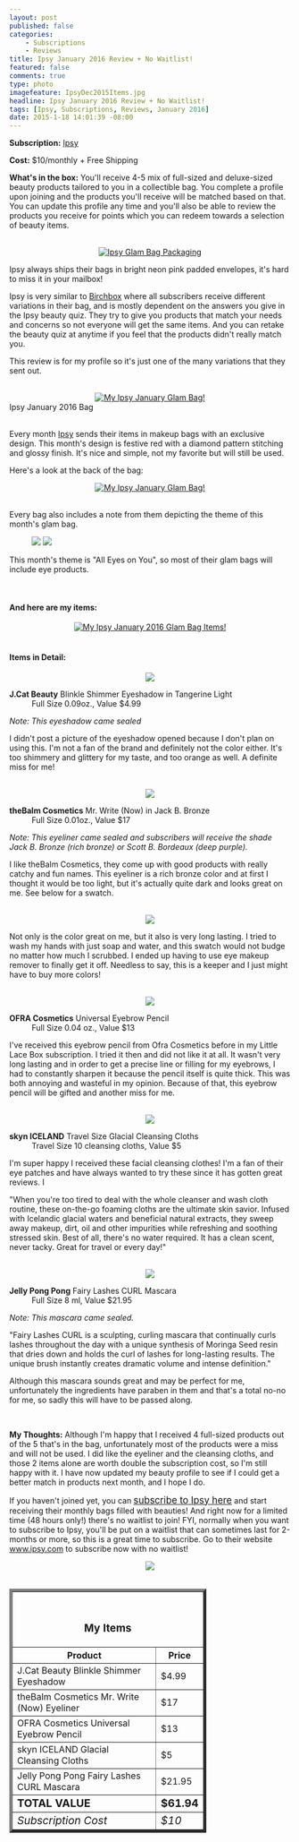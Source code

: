 ```yaml
---
layout: post
published: false
categories: 
    - Subscriptions
    - Reviews
title: Ipsy January 2016 Review + No Waitlist!
featured: false
comments: true
type: photo
imagefeature: IpsyDec2015Items.jpg
headline: Ipsy January 2016 Review + No Waitlist!
tags: [Ipsy, Subscriptions, Reviews, January 2016]
date: 2015-1-18 14:01:39 -08:00
---
```


<p></p>
<p><b>Subscription:</b> <a href="https://www.ipsy.com/new?refer=uns8d" target="_blank">Ipsy</a></p>
<p><b>Cost:</b> $10/monthly + Free Shipping</p>
<p><b>What's in the box:</b> You'll receive 4-5 mix of full-sized and deluxe-sized beauty products tailored to you in a collectible bag. You complete a profile upon joining and the products you'll receive will be matched based on that. You can update this profile any time and you'll also be able to review the products you receive for points which you can redeem towards a selection of beauty items.</p>
<br>

<center><a href="https://www.ipsy.com/new?refer=uns8d" target="_blank">
<img src="/images/IpsyJan2016Package.jpg" border="0" style="border:none;max-width:100%;" alt="Ipsy Glam Bag Packaging" />
</a></center>
<p>Ipsy always ships their bags in bright neon pink padded envelopes, it's hard to miss it in your mailbox!</p>

<p>Ipsy is very similar to <a href="https://www.birchbox.com/invite/whatsupmailbox" target="_blank">Birchbox</a> where all subscribers receive different variations in their bag, and is mostly dependent on the answers you give in the Ipsy beauty quiz. They try to give you products that match your needs and concerns so not everyone will get the same items. And you can retake the beauty quiz at anytime if you feel that the products didn't really match you.</p>

<p>This review is for my profile so it's just one of the many variations that they sent out.</p>

<br>

<center><a href="https://www.ipsy.com/new?refer=uns8d" target="_blank">
<img src="/images/IpsyJan2016Bag.jpg" border="0" style="border:none;max-width:100%;" alt="My Ipsy January Glam Bag!" />
</a></center>
<figcaption>Ipsy January 2016 Bag</figcaption>

<br>

<p>Every month <a href="https://www.ipsy.com/new?refer=uns8d" target="_blank">Ipsy</a> sends their items in makeup bags with an exclusive design. This month's design is festive red with a diamond pattern stitching and glossy finish. It's nice and simple, not my favorite but will still be used.</p>

<p>Here's a look at the back of the bag:</p>
<center><a href="https://www.ipsy.com/new?refer=uns8d" target="_blank">
<img src="/images/IpsyJan2016Bag2.jpg" border="0" style="border:none;max-width:100%;" alt="My Ipsy January Glam Bag!" />
</a></center>

<br>

<p>Every bag also includes a note from them depicting the theme of this month's glam bag.<p>

<figure class="half">
      <img src='/images/IpsyJan2016Info.jpg'>
      <img src='/images/IpsyJan2016Info2.jpg'>
</figure>

<p>This month's theme is "All Eyes on You", so most of their glam bags will include eye products.</p>
<br>

<H4>And here are my items:</H4>
<center><a href="https://www.ipsy.com/new?refer=uns8d" target="_blank">
<img src="/images/IpsyJan2016Items.jpg" border="0" style="border:none;max-width:100%;" alt="My Ipsy January 2016 Glam Bag Items!" />
</a></center>
<br>

<H4>Items in Detail:</H4>

<center><a href="https://www.ipsy.com/new?refer=uns8d" target="_blank">
<img src="/images/IpsyJan2016JCatBeautyBlinkleEyeshadow.jpg" border="0" style="border:none;max-width:100%;" />
</a></center>
<DL>
<DT><b>J.Cat Beauty</b> Blinkle Shimmer Eyeshadow in Tangerine Light</DT>
<DD>Full Size 0.09oz., Value $4.99</DD>
</DL>

<p><i>Note: This eyeshadow came sealed</i></p>

<p>I didn't post a picture of the eyeshadow opened because I don't plan on using this. I'm not a fan of the brand and definitely not the color either. It's too shimmery and glittery for my taste, and too orange as well. A definite miss for me!</p>

<br>

<center><a href="https://www.ipsy.com/new?refer=uns8d" target="_blank">
<img src="/images/IpsyJan2016MrWriteNowEyeliner.jpg" border="0" style="border:none;max-width:100%;" />
</a></center>

<DL>
<DT><b>theBalm Cosmetics</b> Mr. Write (Now) in Jack B. Bronze</DT>
<DD>Full Size 0.01oz., Value $17</DD>
</DL>

<p><i>Note: This eyeliner came sealed and subscribers will receive the shade Jack B. Bronze (rich bronze) or Scott B. Bordeaux (deep purple).</i></p>

<p>I like theBalm Cosmetics, they come up with good products with really catchy and fun names. This eyeliner is a rich bronze color and at first I thought it would be too light, but it's actually quite dark and looks great on me. See below for a swatch.</p>

<br>

<center><a href="https://www.ipsy.com/new?refer=uns8d" target="_blank">
<img src="/images/IpsyJan2016MrWriteNowEyeliner2.jpg" border="0" style="border:none;max-width:100%;" />
</a></center>

<p>Not only is the color great on me, but it also is very long lasting. I tried to wash my hands with just soap and water, and this swatch would not budge no matter how much I scrubbed. I ended up having to use eye makeup remover to finally get it off. Needless to say, this is a keeper and I just might have to buy more colors!</p>

<br>

<center><a href="https://www.ipsy.com/new?refer=uns8d" target="_blank">
<img src="/images/IpsyJan2016OfraEyebrowPencil.jpg" border="0" style="border:none;max-width:100%;" />
</a></center>
<DL>
<DT><b>OFRA Cosmetics</b> Universal Eyebrow Pencil</DT>
<DD>Full Size 0.04 oz., Value $13</DD>
</DL>

<p>I've received this eyebrow pencil from Ofra Cosmetics before in my Little Lace Box subscription. I tried it then and did not like it at all. It wasn't very long lasting and in order to get a precise line or filling for my eyebrows, I had to constantly sharpen it because the pencil itself is quite thick. This was both annoying and wasteful in my opinion. Because of that, this eyebrow pencil will be gifted and another miss for me.</p>

<br>

<center><a href="https://www.ipsy.com/new?refer=uns8d" target="_blank">
<img src="/images/IpsyJan2016SkynGlacialCleansingCloths.jpg" border="0" style="border:none;max-width:100%;" />
</a></center>

<DL>
<DT><b>skyn ICELAND</b> Travel Size Glacial Cleansing Cloths</DT>
<DD>Travel Size 10 cleansing cloths, Value $5</DD>
</DL>

<p>I'm super happy I received these facial cleansing clothes! I'm a fan of their eye patches and have always wanted to try these since it has gotten great reviews. I</p>

<p>"When you're too tired to deal with the whole cleanser and wash cloth routine, these on-the-go foaming cloths are the ultimate skin savior. Infused with Icelandic glacial waters and beneficial natural extracts, they sweep away makeup, dirt, oil and other impurities while refreshing and soothing stressed skin. Best of all, there's no water required. It has a clean scent, never tacky. Great for travel or every day!"</p>

<br>

<center><a href="https://www.ipsy.com/new?refer=uns8d" target="_blank">
<img src="/images/IpsyJan2016JellyPongPongFairyLashesCurlMascara.jpg" border="0" style="border:none;max-width:100%;" />
</a></center>

<DL>
<DT><b>Jelly Pong Pong</b> Fairy Lashes CURL Mascara</DT>
<DD>Full Size 8 ml, Value $21.95</DD>
</DL>

<p><i>Note: This mascara came sealed.</i></p>

<p>"Fairy Lashes CURL is a sculpting, curling mascara that continually curls lashes throughout the day with a unique synthesis of Moringa Seed resin that dries down and holds the curl of lashes for long-lasting results. The unique brush instantly creates dramatic volume and intense definition."</p>

<p>Although this mascara sounds great and may be perfect for me, unfortunately the ingredients have paraben in them and that's a total no-no for me, so sadly this will have to be passed along.</p>

<br>

<p><i class="icon-exclamation-sign"></i><b> My Thoughts:</b> Although I'm happy that I received 4 full-sized products out of the 5 that's in the bag, unfortunately most of the products were a miss and will not be used. I did like the eyeliner and the cleansing cloths, and those 2 items alone are worth double the subscription cost, so I'm still happy with it. I have now updated my beauty profile to see if I could get a better match in products next month, and I hope I do.</p>

<p>If you haven't joined yet, you can <a href="https://www.ipsy.com/new?refer=uns8d" target="_blank"><big>subscribe to Ipsy here</big></a> and start receiving their monthly bags filled with beauties! And right now for a limited time (48 hours only!) there's no waitlist to join! FYI, normally when you want to subscribe to Ipsy, you'll be put on a waitlist that can sometimes last for 2-months or more, so this is a great time to subscribe. Go to their website <a href="https://www.ipsy.com/new?refer=uns8d" target="_blank">www.ipsy.com</a> to subscribe now with no waitlist!</p>

<center><a href="https://www.ipsy.com/new?refer=uns8d" target="_blank">
<img src="/images/IpsyJan2016NoWaitlist.png" border="0" style="border:none;max-width:100%;" />
</a></center>

<br>

<TABLE  BORDER="5" style="width:70%">
   <TR>
      <TH COLSPAN="2">
         <H3><BR><center>My Items</center></H3>
      </TH>
   </TR>
      <TH>Product</TH>
      <TH>Price</TH>
  <TR>
      <TD>J.Cat Beauty Blinkle Shimmer Eyeshadow</TD>
      <TD>$4.99</TD>
   </TR>
   <TR>
      <TD>theBalm Cosmetics Mr. Write (Now) Eyeliner</TD>
      <TD>$17</TD>
   </TR>
    <TR>
      <TD>OFRA Cosmetics Universal Eyebrow Pencil</TD>
      <TD>$13</TD>
   </TR>
    <TR>
      <TD>skyn ICELAND Glacial Cleansing Cloths</TD>
      <TD>$5</TD>
   </TR>
    <TR>
      <TD>Jelly Pong Pong Fairy Lashes CURL Mascara</TD>
      <TD>$21.95</TD>
   </TR>
   <TR>
      <TD><b><big>TOTAL VALUE</big></b></TD>
      <TD><b><big>$61.94</big></b></TD>
   </TR>
   <TR>
      <TD><i><big>Subscription Cost</big></i></TD>
      <TD><i><big>$10</big></i></TD>
   </TR>
</TABLE>

